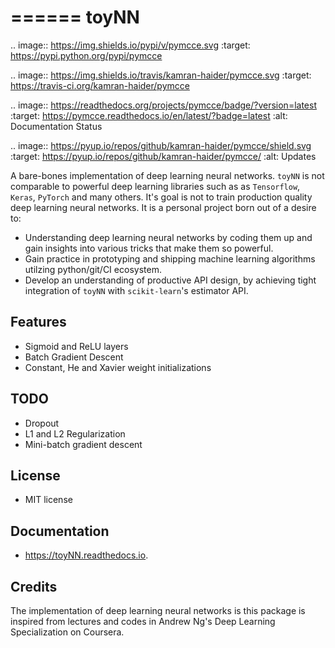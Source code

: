 ======
toyNN
======


.. image:: https://img.shields.io/pypi/v/pymcce.svg
        :target: https://pypi.python.org/pypi/pymcce

.. image:: https://img.shields.io/travis/kamran-haider/pymcce.svg
        :target: https://travis-ci.org/kamran-haider/pymcce

.. image:: https://readthedocs.org/projects/pymcce/badge/?version=latest
        :target: https://pymcce.readthedocs.io/en/latest/?badge=latest
        :alt: Documentation Status

.. image:: https://pyup.io/repos/github/kamran-haider/pymcce/shield.svg
     :target: https://pyup.io/repos/github/kamran-haider/pymcce/
     :alt: Updates


A bare-bones implementation of deep learning neural networks. `toyNN` is not comparable to powerful deep learning libraries
such as as `Tensorflow`, `Keras`, `PyTorch` and many others. It's goal is not to train production quality deep learning 
neural networks. It is a personal project born out of a desire to:

* Understanding deep learning neural networks by coding them up and gain insights into various tricks that make them so powerful.
* Gain practice in prototyping and shipping machine learning algorithms utilzing python/git/CI ecosystem.
* Develop an understanding of productive API design, by achieving tight integration of `toyNN` with `scikit-learn`'s estimator API.



Features
--------
* Sigmoid and ReLU layers
* Batch Gradient Descent
* Constant, He and Xavier weight initializations


TODO
----

* Dropout
* L1 and L2 Regularization
* Mini-batch gradient descent



License
-------

* MIT license

Documentation
-------------
* https://toyNN.readthedocs.io.



Credits
---------

The implementation of deep learning neural networks is this package is inspired from lectures and codes in Andrew Ng's
Deep Learning Specialization on Coursera. 
